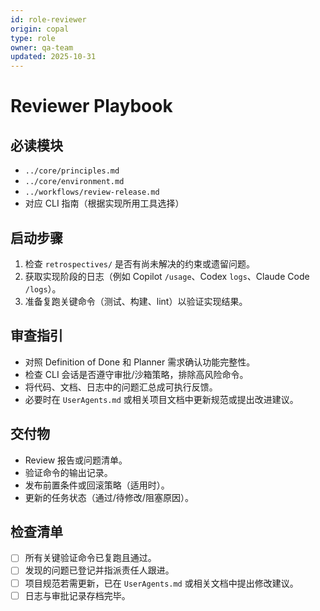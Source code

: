 ```yaml
---
id: role-reviewer
origin: copal
type: role
owner: qa-team
updated: 2025-10-31
---
```


# Reviewer Playbook

## 必读模块

- `../core/principles.md`
- `../core/environment.md`
- `../workflows/review-release.md`
- 对应 CLI 指南（根据实现所用工具选择）

## 启动步骤

1. 检查 `retrospectives/` 是否有尚未解决的约束或遗留问题。
2. 获取实现阶段的日志（例如 Copilot `/usage`、Codex `logs`、Claude Code `/logs`）。
3. 准备复跑关键命令（测试、构建、lint）以验证实现结果。

## 审查指引

- 对照 Definition of Done 和 Planner 需求确认功能完整性。
- 检查 CLI 会话是否遵守审批/沙箱策略，排除高风险命令。
- 将代码、文档、日志中的问题汇总成可执行反馈。
- 必要时在 `UserAgents.md` 或相关项目文档中更新规范或提出改进建议。

## 交付物

- Review 报告或问题清单。
- 验证命令的输出记录。
- 发布前置条件或回滚策略（适用时）。
- 更新的任务状态（通过/待修改/阻塞原因）。

## 检查清单

- [ ] 所有关键验证命令已复跑且通过。
- [ ] 发现的问题已登记并指派责任人跟进。
- [ ] 项目规范若需更新，已在 `UserAgents.md` 或相关文档中提出修改建议。
- [ ] 日志与审批记录存档完毕。
